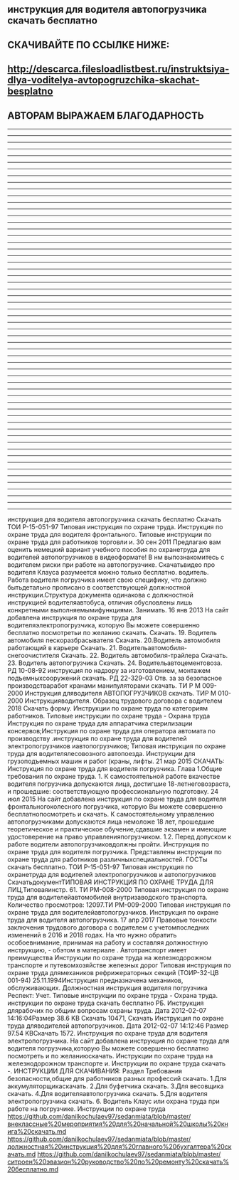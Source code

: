 инструкция для водителя автопогрузчика скачать бесплатно
--------------------------------------------------
СКАЧИВАЙТЕ ПО ССЫЛКЕ НИЖЕ:
--------------------------------------------------
http://descarca.filesloadlistbest.ru/instruktsiya-dlya-voditelya-avtopogruzchika-skachat-besplatno
--------------------------------------------------
АВТОРАМ ВЫРАЖАЕМ БЛАГОДАРНОСТЬ
--------------------------------------------------
--------------------------------------------------
--------------------------------------------------
--------------------------------------------------
--------------------------------------------------
--------------------------------------------------
--------------------------------------------------
--------------------------------------------------
--------------------------------------------------
--------------------------------------------------
--------------------------------------------------
--------------------------------------------------
--------------------------------------------------
--------------------------------------------------
--------------------------------------------------
--------------------------------------------------
--------------------------------------------------
--------------------------------------------------
--------------------------------------------------
--------------------------------------------------
--------------------------------------------------
--------------------------------------------------
--------------------------------------------------
--------------------------------------------------
--------------------------------------------------
--------------------------------------------------
--------------------------------------------------
--------------------------------------------------
--------------------------------------------------
--------------------------------------------------
--------------------------------------------------
--------------------------------------------------
--------------------------------------------------
--------------------------------------------------
--------------------------------------------------
--------------------------------------------------
--------------------------------------------------
--------------------------------------------------
--------------------------------------------------
--------------------------------------------------
--------------------------------------------------
--------------------------------------------------
--------------------------------------------------
--------------------------------------------------
--------------------------------------------------
--------------------------------------------------
--------------------------------------------------
--------------------------------------------------
--------------------------------------------------
--------------------------------------------------
--------------------------------------------------
--------------------------------------------------
--------------------------------------------------
--------------------------------------------------
--------------------------------------------------
--------------------------------------------------
--------------------------------------------------
--------------------------------------------------
--------------------------------------------------
инструкция для водителя автопогрузчика скачать бесплатно Скачать ТОИ Р-15-051-97 Типовая инструкция по охране труда. Инструкция по охране труда для водителя фронтального. Типовые инструкции по охране труда для работников торговли и. 30 сен 2011  Предлагаю вам оценить немецкий вариант учебного пособия по охранетруда для водителей автопогрузчиков в видеоформате! В нм выпознакомитесь с водителем  риски при работе на автопогрузчике. Скачатьвидео про водителя Клауса разумеется можно только бесплатно. водитель. Работа водителя погрузчика имеет свою специфику, что должно бытьдетально прописано в соответствующей должностной инструкции.Структура документа одинакова с должностной инструкцией водителяавтобуса, отличия обусловлены лишь конкретными выполняемымифункциями. Занимать. 16 янв 2013  На сайт добавлена инструкция по охране труда для водителяэлектропогрузчика, которую Вы можете совершенно бесплатно посмотретьи по желанию скачать. Скачать. 19. Водитель автомобиля пескоразбрасывателя  Скачать. 20.Водитель автомобиля работающий в карьере  Скачать. 21. Водительавтомобиля-снегоочистителя  Скачать. 22. Водитель автомобиля-трайлера Скачать. 23. Водитель автопогрузчика  Скачать. 24. Водительавтоцементовоза. РД 10-08-92 инструкция по надзору за изготовлением, монтажем подъемныхсооружений скачать. РД 22-329-03 Отв. за за безопасное производстваработ кранами манипуляторами скачать. ТИ Р М 009-2000 Инструкция дляводителя АВТОПОГРУЗЧИКОВ скачать. ТИР М 010-2000 Инструкцияводителя. Образец трудового договора с водителем 2018  Скачать форму. Инструкции по охране труда по категориям работников. Типовые инструкции по охране труда - Охрана труда
Инструкция по охране труда для аппаратчика стерилизации консервов;Инструкция по охране труда для оператора автомата по производству .инструкция по охране труда для водителей электропогрузчиков иавтопогрузчиков; Типовая инструкция по охране труда для водителялесовозного автопоезда. Инструкции для грузоподъемных машин и работ (краны, лифты. 21 мар 2015  СКАЧАТЬ: Инструкция по охране труда для водителя погрузчика. Глава 1.Общие требования по охране труда. 1. К самостоятельной работе вкачестве водителя погрузчика допускаются лица, достигшие 18-летнеговозраста, и прошедшие: соответствующую профессиональную подготовку. 24 июл 2015  На сайт добавлена инструкция по охране труда для водителя фронтальногоколесного погрузчика, которую Вы можете совершенно бесплатнопосмотреть и скачать. К самостоятельному управлению автопогрузчиками допускаются лица немоложе 18 лет, прошедшие теоретическое и практическое обучение,сдавшие экзамен и имеющие удостоверение на право управленияпогрузчиком. 1.2. Перед допуском к работе водители автопогрузчиковдолжны пройти. Инструкция по охране труда для водителя погрузчика. Представлены инструкции по охране труда для работников различныхспециальностей. ГОСТы скачать бесплатно. ТОИ Р-15-051-97 Типовая инструкция по охранетруда для водителей электропогрузчиков и автопогрузчиков СкачатьдокументТИПОВАЯ ИНСТРУКЦИЯ ПО ОХРАНЕ ТРУДА ДЛЯ ЛИЦ,Типоваяинстр. 61. ТИ РМ-008-2000 Типовая инструкция по охране труда для водителейавтомобилей внутризаводского транспорта. Количество просмотров: 12097.ТИ РМ-009-2000 Типовая инструкция по охране труда для водителейавтопогрузчиков. Инструкция по охране труда для водителя автопогрузчика. 17 апр 2017  Правовые тонкости заключения трудового договора с водителем с учетомпоследних изменений в 2016 и 2018 годах. На что нужно обратить особоевнимание, принимая на работу и составляя должностную инструкцию, - обэтом в материале . Автотранспорт имеет преимущества
Инструкции по охране труда на железнодорожном транспорте и путевомхозяйстве железных дорог Типовая инструкция по охране труда длямехаников рефрижераторных секций (ТОИР-32-ЦВ 001-94) 25.11.1994Инструкция предназначена механиков, обслуживающих. Должностная инструкция водителя погрузчика  Респект: Учет. Типовые инструкции по охране труда - Охрана труда. инструкции по охране труда скачать бесплатно РБ.  Инструкция длярабочих по общим вопросам охраны труда. Дата 2012-02-07 14:16:04Размер 38.6 KB Скачать 10471, Скачать  Инструкция по охране труда дляводителей автопогрузчиков. Дата 2012-02-07 14:12:46 Размер 97.54 KBСкачать 1572. Инструкция по охране труда для водителя электропогрузчика. На сайт добавлена инструкция по охране труда для водителя погрузчика,которую Вы можете совершенно бесплатно посмотреть и по желаниюскачать. Инструкции по охране труда на железнодорожном транспорте и. Инструкции по охране труда скачать -. ИНСТРУКЦИИ ДЛЯ СКАЧИВАНИЯ: Раздел Требования безопасности,общие для работников разных профессий скачать. 1.Для аккумуляторщикаскачать. 2.Для буфетчика скачать. 3.Для весовщика скачать. 4.Для водителяавтопогрузчика скачать. 5.Для водителя электропогрузчика скачать. 6. Водитель Клаус или охрана труда при работе на погрузчике. Инструкции по охране труда
https://github.com/danilkochulaev97/sedanmiata/blob/master/внеклассные%20мероприятия%20для%20начальной%20школы%20книга%20скачать.md
https://github.com/danilkochulaev97/sedanmiata/blob/master/должностная%20инструкция%20для%20главного%20бухгалтера%20скачать.md
https://github.com/danilkochulaev97/sedanmiata/blob/master/ситроен%20эвазион%20руководство%20по%20ремонту%20скачать%20бесплатно.md